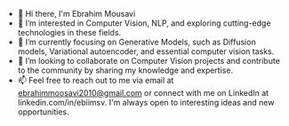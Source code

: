 - 👋 Hi there, I'm Ebrahim Mousavi
- 👀 I’m interested in Computer Vision, NLP, and exploring cutting-edge technologies in these fields.
- 🌱 I’m currently focusing on Generative Models, such as Diffusion models, Variational autoencoder, and essential computer vision tasks.
- 💞️ I’m looking to collaborate on Computer Vision projects and contribute to the community by sharing my knowledge and expertise.
- 📫 Feel free to reach out to me via email at ebrahimmoosavi2010@gmail.com or connect with me on LinkedIn at linkedin.com/in/ebiimsv. I'm always open to interesting ideas and new opportunities.

<!---
Ebimsv/Ebimsv is a ✨ special ✨ repository because its `README.md` (this file) appears on your GitHub profile.
You can click the Preview link to take a look at your changes.
--->
